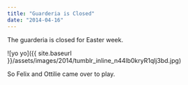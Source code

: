 ```yaml
---
title: "Guarderia is Closed"
date: "2014-04-16"
---
```


The guarderia is closed for Easter week.

![yo yo]({{ site.baseurl }}/assets/images/2014/tumblr_inline_n44lb0kryR1qlj3bd.jpg)

So Felix and Ottilie came over to play.
